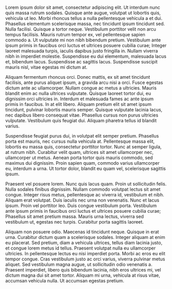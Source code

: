 Lorem ipsum dolor sit amet, consectetur adipiscing elit. Ut interdum nunc quis massa rutrum sodales. Quisque ante augue, volutpat ut lobortis quis, vehicula ut leo. Morbi rhoncus tellus a nulla pellentesque vehicula a et dui. Phasellus elementum scelerisque massa, nec tincidunt ipsum tincidunt sed. Nulla facilisi. Quisque a tortor neque. Vestibulum porttitor velit non arcu tempus facilisis. Mauris rutrum tempor ex, vel pellentesque sapien commodo a. Ut vulputate mi non nibh bibendum pretium. Vestibulum ante ipsum primis in faucibus orci luctus et ultrices posuere cubilia curae; Integer laoreet malesuada turpis, iaculis dapibus justo fringilla in. Nullam viverra nibh in imperdiet molestie. Suspendisse eu dui elementum, malesuada lacus et, bibendum lacus. Suspendisse ac sagittis lacus. Suspendisse suscipit mauris nisl, vitae egestas mi dictum at.

Aliquam fermentum rhoncus orci. Donec mattis, ex sit amet tincidunt facilisis, ante purus aliquet ipsum, a gravida arcu nisi a orci. Fusce egestas dictum ante ac ullamcorper. Nullam congue ac metus a ultricies. Mauris blandit enim ac nulla ultrices vulputate. Quisque laoreet tortor dui, eu dignissim orci ultricies in. Interdum et malesuada fames ac ante ipsum primis in faucibus. In at elit libero. Aliquam pretium elit sit amet ipsum tincidunt, pulvinar lobortis mauris semper. Quisque vulputate lacinia lacus, nec dapibus libero consequat vitae. Phasellus cursus non purus ultricies vulputate. Vestibulum quis feugiat dui. Aliquam pharetra tellus id blandit varius.

Suspendisse feugiat purus dui, in volutpat elit semper pretium. Phasellus porta est mauris, nec cursus nulla vehicula at. Pellentesque massa elit, lobortis eu massa quis, consectetur porttitor tortor. Nunc at semper ligula, at rutrum nibh. Curabitur velit quam, ultrices sit amet ullamcorper nec, ullamcorper ut metus. Aenean porta tortor quis mauris commodo, sed maximus dui dignissim. Proin sapien quam, commodo varius ullamcorper eu, interdum a urna. Ut tortor dolor, blandit eu quam vel, scelerisque sagittis ipsum.

Praesent vel posuere lorem. Nunc quis lacus quam. Proin ut sollicitudin felis. Nulla sodales finibus dignissim. Nullam commodo volutpat lectus sit amet congue. Integer risus metus, pellentesque ac viverra id, vestibulum et nibh. Aliquam erat volutpat. Duis iaculis nec urna non venenatis. Nunc et lacus ipsum. Proin vel porttitor leo. Duis congue vestibulum porta. Vestibulum ante ipsum primis in faucibus orci luctus et ultrices posuere cubilia curae; Phasellus sit amet pretium massa. Mauris urna lectus, viverra sed vestibulum ut, egestas nec turpis. Curabitur porta sagittis laoreet.

Aliquam non posuere odio. Maecenas id tincidunt neque. Quisque in erat urna. Curabitur dictum quam a scelerisque sodales. Integer aliquam at enim eu placerat. Sed pretium, diam a vehicula ultrices, tellus diam lacinia justo, et congue lorem metus id tellus. Praesent volutpat nulla eu ullamcorper ultricies. In pellentesque lectus eu nisi imperdiet porta. Morbi ac eros eu elit tempor congue. Cras vestibulum justo ac orci varius, viverra pulvinar metus aliquet. Sed vestibulum magna augue, ut sollicitudin odio venenatis a. Praesent imperdiet, libero quis bibendum lacinia, nibh eros ultrices mi, vel dictum magna dui sit amet tortor. Aliquam mi urna, vehicula at risus vitae, accumsan vehicula nulla. Ut accumsan egestas pretium.

